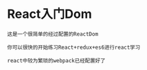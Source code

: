# React入门Dom
    这是一个很简单的经过配置的ReactDom
    
    你可以很快的开始练习React+redux+es6进行react学习
    
    react中较为繁琐的webpack已经配置好了
